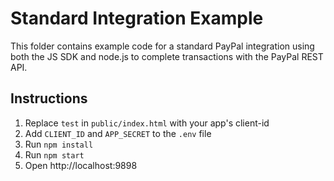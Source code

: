 # Standard Integration Example

This folder contains example code for a standard PayPal integration using both the JS SDK and node.js to complete transactions with the PayPal REST API.

## Instructions

1. Replace `test` in `public/index.html` with your app's client-id
2. Add `CLIENT_ID` and `APP_SECRET` to the `.env` file
3. Run `npm install`
4. Run `npm start`
5. Open http://localhost:9898
